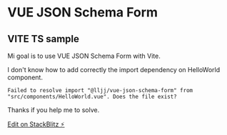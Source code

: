 # VUE JSON Schema Form 
## VITE TS sample

Mi goal is to use VUE JSON Schema Form with Vite.

I don't know how to add correctly the import dependency on HelloWorld component.

`Failed to resolve import "@lljj/vue-json-schema-form" from "src/components/HelloWorld.vue". Does the file exist?`


Thanks if you help me to solve.

[Edit on StackBlitz ⚡️](https://stackblitz.com/edit/vitejs-vite-vbggps)